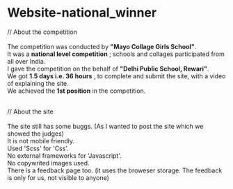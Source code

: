 # Website-national_winner

// About the competition <br><br>
The competition was conducted by  ****"Mayo Collage Girls School"****. <br>
It was a  ****national level competition**** ; schools and collages participated from all over India. <br>
I gave the competition on the behalf of ****"Delhi Public School, Rewari"****. <br>
We got  ****1.5 days i.e. 36 hours**** , to complete and submit the site, with a video of explaining the site. <br>
We achieved the ****1st position**** in the competition.
<br><br>

// About the site <br><br>
The site still has some buggs. (As I wanted to post the site which we showed the judges) <br>
It is not mobile friendly. <br>
Used 'Scss' for 'Css'. <br>
No external frameworks for 'Javascript'. <br>
No copywrited images used. <br>
There is a feedback page too. (it uses the broweser storage. The feedback is only for us, not visible to anyone) <br>

